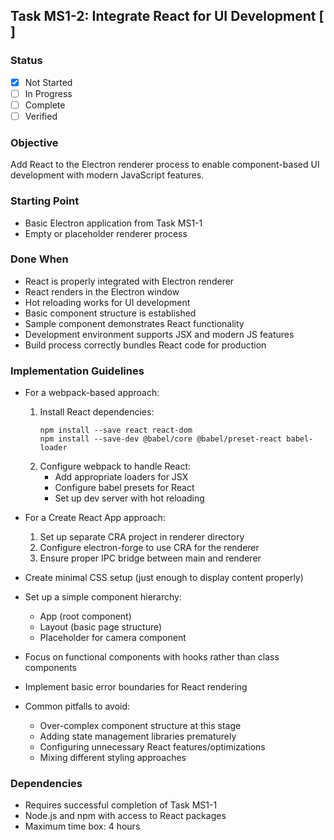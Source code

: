 ## Task MS1-2: Integrate React for UI Development [ ]

### Status
- [x] Not Started
- [ ] In Progress
- [ ] Complete
- [ ] Verified

### Objective
Add React to the Electron renderer process to enable component-based UI development with modern JavaScript features.

### Starting Point
- Basic Electron application from Task MS1-1
- Empty or placeholder renderer process

### Done When
- React is properly integrated with Electron renderer
- React renders in the Electron window
- Hot reloading works for UI development
- Basic component structure is established
- Sample component demonstrates React functionality
- Development environment supports JSX and modern JS features
- Build process correctly bundles React code for production

### Implementation Guidelines
- For a webpack-based approach:
  1. Install React dependencies:
     ```
     npm install --save react react-dom
     npm install --save-dev @babel/core @babel/preset-react babel-loader
     ```
  2. Configure webpack to handle React:
     - Add appropriate loaders for JSX
     - Configure babel presets for React
     - Set up dev server with hot reloading

- For a Create React App approach:
  1. Set up separate CRA project in renderer directory
  2. Configure electron-forge to use CRA for the renderer
  3. Ensure proper IPC bridge between main and renderer

- Create minimal CSS setup (just enough to display content properly)
- Set up a simple component hierarchy:
  - App (root component)
  - Layout (basic page structure)
  - Placeholder for camera component

- Focus on functional components with hooks rather than class components
- Implement basic error boundaries for React rendering

- Common pitfalls to avoid:
  - Over-complex component structure at this stage
  - Adding state management libraries prematurely
  - Configuring unnecessary React features/optimizations
  - Mixing different styling approaches

### Dependencies
- Requires successful completion of Task MS1-1
- Node.js and npm with access to React packages
- Maximum time box: 4 hours
